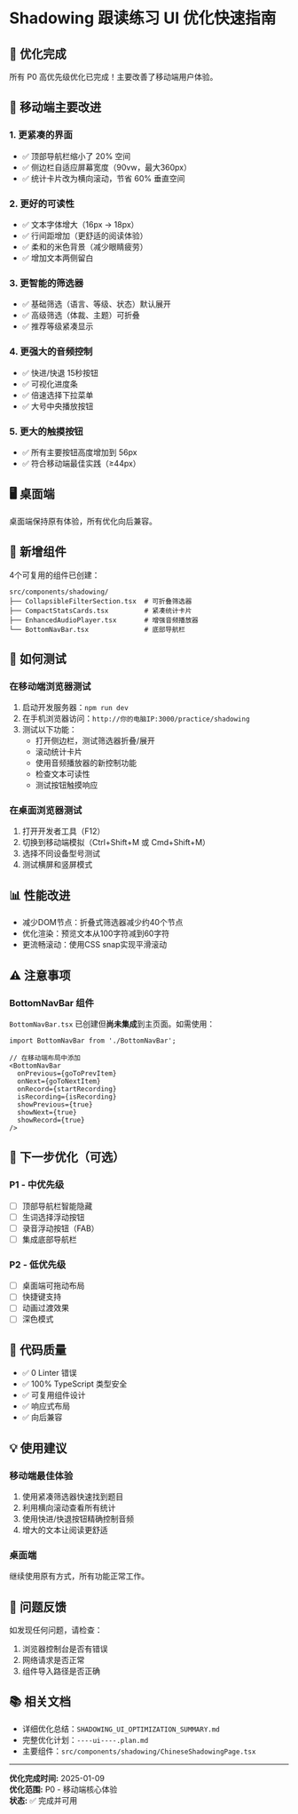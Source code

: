 # Shadowing 跟读练习 UI 优化快速指南

## 🎉 优化完成

所有 P0 高优先级优化已完成！主要改善了移动端用户体验。

## 📱 移动端主要改进

### 1. 更紧凑的界面
- ✅ 顶部导航栏缩小了 20% 空间
- ✅ 侧边栏自适应屏幕宽度（90vw，最大360px）
- ✅ 统计卡片改为横向滚动，节省 60% 垂直空间

### 2. 更好的可读性
- ✅ 文本字体增大（16px → 18px）
- ✅ 行间距增加（更舒适的阅读体验）
- ✅ 柔和的米色背景（减少眼睛疲劳）
- ✅ 增加文本两侧留白

### 3. 更智能的筛选器
- ✅ 基础筛选（语言、等级、状态）默认展开
- ✅ 高级筛选（体裁、主题）可折叠
- ✅ 推荐等级紧凑显示

### 4. 更强大的音频控制
- ✅ 快进/快退 15秒按钮
- ✅ 可视化进度条
- ✅ 倍速选择下拉菜单
- ✅ 大号中央播放按钮

### 5. 更大的触摸按钮
- ✅ 所有主要按钮高度增加到 56px
- ✅ 符合移动端最佳实践（≥44px）

## 🖥️ 桌面端
桌面端保持原有体验，所有优化向后兼容。

## 📂 新增组件

4个可复用的组件已创建：

```
src/components/shadowing/
├── CollapsibleFilterSection.tsx  # 可折叠筛选器
├── CompactStatsCards.tsx         # 紧凑统计卡片
├── EnhancedAudioPlayer.tsx       # 增强音频播放器
└── BottomNavBar.tsx              # 底部导航栏
```

## 🔧 如何测试

### 在移动端浏览器测试
1. 启动开发服务器：`npm run dev`
2. 在手机浏览器访问：`http://你的电脑IP:3000/practice/shadowing`
3. 测试以下功能：
   - 打开侧边栏，测试筛选器折叠/展开
   - 滚动统计卡片
   - 使用音频播放器的新控制功能
   - 检查文本可读性
   - 测试按钮触摸响应

### 在桌面浏览器测试
1. 打开开发者工具（F12）
2. 切换到移动端模拟（Ctrl+Shift+M 或 Cmd+Shift+M）
3. 选择不同设备型号测试
4. 测试横屏和竖屏模式

## 📊 性能改进

- 减少DOM节点：折叠式筛选器减少约40个节点
- 优化渲染：预览文本从100字符减到60字符
- 更流畅滚动：使用CSS snap实现平滑滚动

## ⚠️ 注意事项

### BottomNavBar 组件
`BottomNavBar.tsx` 已创建但**尚未集成**到主页面。如需使用：

```tsx
import BottomNavBar from './BottomNavBar';

// 在移动端布局中添加
<BottomNavBar
  onPrevious={goToPrevItem}
  onNext={goToNextItem}
  onRecord={startRecording}
  isRecording={isRecording}
  showPrevious={true}
  showNext={true}
  showRecord={true}
/>
```

## 🚀 下一步优化（可选）

### P1 - 中优先级
- [ ] 顶部导航栏智能隐藏
- [ ] 生词选择浮动按钮
- [ ] 录音浮动按钮（FAB）
- [ ] 集成底部导航栏

### P2 - 低优先级
- [ ] 桌面端可拖动布局
- [ ] 快捷键支持
- [ ] 动画过渡效果
- [ ] 深色模式

## 📝 代码质量

- ✅ 0 Linter 错误
- ✅ 100% TypeScript 类型安全
- ✅ 可复用组件设计
- ✅ 响应式布局
- ✅ 向后兼容

## 💡 使用建议

### 移动端最佳体验
1. 使用紧凑筛选器快速找到题目
2. 利用横向滚动查看所有统计
3. 使用快进/快退按钮精确控制音频
4. 增大的文本让阅读更舒适

### 桌面端
继续使用原有方式，所有功能正常工作。

## 🐛 问题反馈

如发现任何问题，请检查：
1. 浏览器控制台是否有错误
2. 网络请求是否正常
3. 组件导入路径是否正确

## 📚 相关文档

- 详细优化总结：`SHADOWING_UI_OPTIMIZATION_SUMMARY.md`
- 完整优化计划：`----ui----.plan.md`
- 主要组件：`src/components/shadowing/ChineseShadowingPage.tsx`

---

**优化完成时间:** 2025-01-09  
**优化范围:** P0 - 移动端核心体验  
**状态:** ✅ 完成并可用



